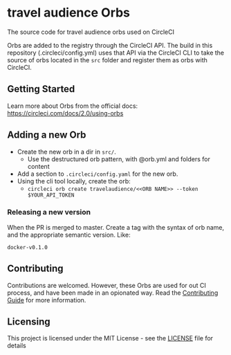 # travel audience Orbs

The source code for travel audience orbs used on CircleCI

Orbs are added to the registry through the CircleCI API.
The build in this repository (.circleci/config.yml) uses that API via the CircleCI CLI to take the source of orbs located in the `src` folder and register them as orbs with CircleCI.

## Getting Started

Learn more about Orbs from the official docs: https://circleci.com/docs/2.0/using-orbs

## Adding a new Orb

* Create the new orb in a dir in `src/`.
	* Use the destructured orb pattern, with @orb.yml and folders for content
* Add a section to `.circleci/config.yaml` for the new orb.
* Using the cli tool locally, create the orb:
	* `circleci orb create travelaudience/<<ORB NAME>> --token $YOUR_API_TOKEN`

### Releasing a new version

When the PR is merged to master. Create a tag with the syntax of orb name, and the appropriate semantic version. Like:
```
docker-v0.1.0
```

## Contributing

Contributions are welcomed. However, these Orbs are used for out CI process, and have been made in an opionated way. Read the [Contributing Guide](CONTRIBUTING.md) for more information.

## Licensing

This project is licensed under the MIT License - see the [LICENSE](LICENSE) file for details
